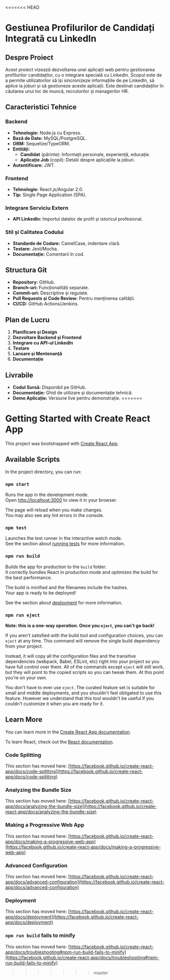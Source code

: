 <<<<<<< HEAD
# Gestiunea Profilurilor de Candidați Integrată cu LinkedIn

## Despre Proiect

Acest proiect vizează dezvoltarea unei aplicații web pentru gestionarea profilurilor candidaților, cu o integrare specială cu LinkedIn. Scopul este de a permite utilizatorilor să își sincronizeze informațiile de pe LinkedIn, să aplice la joburi și să gestioneze aceste aplicații. Este destinat candidaților în căutarea unui loc de muncă, recrutorilor și managerilor HR.

## Caracteristici Tehnice

### Backend

- **Tehnologie:** Node.js cu Express.
- **Bază de Date:** MySQL/PostgreSQL.
- **ORM:** Sequelize/TypeORM.
- **Entități:**
  - **Candidat** (părinte): Informații personale, experiență, educație.
  - **Aplicație Job** (copil): Detalii despre aplicațiile la joburi.
- **Autentificare:** JWT.

### Frontend

- **Tehnologie:** React.js/Angular 2.0.
- **Tip:** Single Page Application (SPA).

### Integrare Serviciu Extern

- **API LinkedIn:** Importul datelor de profil și istoricul profesional.

### Stil și Calitatea Codului

- **Standarde de Codare:** CamelCase, indentare clară.
- **Testare:** Jest/Mocha.
- **Documentație:** Comentarii în cod.

## Structura Git

- **Repository:** GitHub.
- **Branch-uri:** Funcționalități separate.
- **Commit-uri:** Descriptive și regulate.
- **Pull Requests și Code Review:** Pentru menținerea calității.
- **CI/CD:** GitHub Actions/Jenkins.

## Plan de Lucru

1. **Planificare și Design**
2. **Dezvoltare Backend și Frontend**
3. **Integrare cu API-ul LinkedIn**
4. **Testare**
5. **Lansare și Mentenanță**
6. **Documentație**

## Livrabile

- **Codul Sursă:** Disponibil pe GitHub.
- **Documentație:** Ghid de utilizare și documentație tehnică.
- **Demo Aplicație:** Versiune live pentru demonstrație.
=======
# Getting Started with Create React App

This project was bootstrapped with [Create React App](https://github.com/facebook/create-react-app).

## Available Scripts

In the project directory, you can run:

### `npm start`

Runs the app in the development mode.\
Open [http://localhost:3000](http://localhost:3000) to view it in your browser.

The page will reload when you make changes.\
You may also see any lint errors in the console.

### `npm test`

Launches the test runner in the interactive watch mode.\
See the section about [running tests](https://facebook.github.io/create-react-app/docs/running-tests) for more information.

### `npm run build`

Builds the app for production to the `build` folder.\
It correctly bundles React in production mode and optimizes the build for the best performance.

The build is minified and the filenames include the hashes.\
Your app is ready to be deployed!

See the section about [deployment](https://facebook.github.io/create-react-app/docs/deployment) for more information.

### `npm run eject`

**Note: this is a one-way operation. Once you `eject`, you can't go back!**

If you aren't satisfied with the build tool and configuration choices, you can `eject` at any time. This command will remove the single build dependency from your project.

Instead, it will copy all the configuration files and the transitive dependencies (webpack, Babel, ESLint, etc) right into your project so you have full control over them. All of the commands except `eject` will still work, but they will point to the copied scripts so you can tweak them. At this point you're on your own.

You don't have to ever use `eject`. The curated feature set is suitable for small and middle deployments, and you shouldn't feel obligated to use this feature. However we understand that this tool wouldn't be useful if you couldn't customize it when you are ready for it.

## Learn More

You can learn more in the [Create React App documentation](https://facebook.github.io/create-react-app/docs/getting-started).

To learn React, check out the [React documentation](https://reactjs.org/).

### Code Splitting

This section has moved here: [https://facebook.github.io/create-react-app/docs/code-splitting](https://facebook.github.io/create-react-app/docs/code-splitting)

### Analyzing the Bundle Size

This section has moved here: [https://facebook.github.io/create-react-app/docs/analyzing-the-bundle-size](https://facebook.github.io/create-react-app/docs/analyzing-the-bundle-size)

### Making a Progressive Web App

This section has moved here: [https://facebook.github.io/create-react-app/docs/making-a-progressive-web-app](https://facebook.github.io/create-react-app/docs/making-a-progressive-web-app)

### Advanced Configuration

This section has moved here: [https://facebook.github.io/create-react-app/docs/advanced-configuration](https://facebook.github.io/create-react-app/docs/advanced-configuration)

### Deployment

This section has moved here: [https://facebook.github.io/create-react-app/docs/deployment](https://facebook.github.io/create-react-app/docs/deployment)

### `npm run build` fails to minify

This section has moved here: [https://facebook.github.io/create-react-app/docs/troubleshooting#npm-run-build-fails-to-minify](https://facebook.github.io/create-react-app/docs/troubleshooting#npm-run-build-fails-to-minify)
>>>>>>> master
